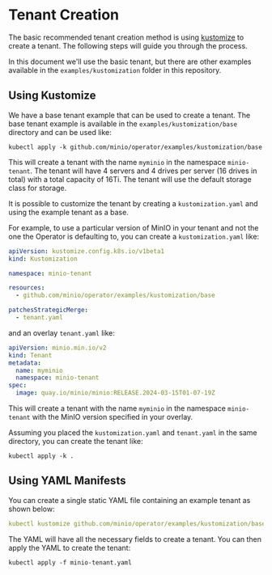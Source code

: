 # Tenant Creation

The basic recommended tenant creation method is
using [kustomize](https://kubernetes.io/docs/tasks/manage-kubernetes-objects/kustomization/) to create a tenant. The
following steps will guide you through the process.

In this document we'll use the basic tenant, but there are other examples available in the `examples/kustomization`
folder in this repository.

## Using Kustomize

We have a base tenant example that can be used to create a tenant. The base tenant example is available in
the `examples/kustomization/base` directory and can be used like:

```shell
kubectl apply -k github.com/minio/operator/examples/kustomization/base
```

This will create a tenant with the name `myminio` in the namespace `minio-tenant`. The tenant will have 4 servers and 4
drives per server (16 drives in total) with a total capacity of 16Ti. The tenant will use the default storage class for
storage.

It is possible to customize the tenant by creating a `kustomization.yaml` and using the example tenant as a base.

For example, to use a particular version of MinIO in your tenant and not the one the Operator is defaulting to, you can
create a `kustomization.yaml` like:

```yaml
apiVersion: kustomize.config.k8s.io/v1beta1
kind: Kustomization

namespace: minio-tenant

resources:
  - github.com/minio/operator/examples/kustomization/base

patchesStrategicMerge:
  - tenant.yaml
```

and an overlay `tenant.yaml` like:

```yaml
apiVersion: minio.min.io/v2
kind: Tenant
metadata:
  name: myminio
  namespace: minio-tenant
spec:
  image: quay.io/minio/minio:RELEASE.2024-03-15T01-07-19Z 
```

This will create a tenant with the name `myminio` in the namespace `minio-tenant` with the MinIO version specified in
your overlay.

Assuming you placed the `kustomization.yaml` and `tenant.yaml` in the same directory, you can create the tenant like:

```shell
kubectl apply -k .
```

## Using YAML Manifests

You can create a single static YAML file containing an example tenant as shown below:

```yaml
kubectl kustomize github.com/minio/operator/examples/kustomization/base > minio-tenant.yaml
```

The YAML will have all the necessary fields to create a tenant. You can then apply the YAML to create the tenant:

```shell
kubectl apply -f minio-tenant.yaml
```
